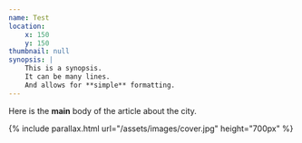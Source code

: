 ```yaml
---
name: Test
location:
    x: 150
    y: 150
thumbnail: null
synopsis: |
    This is a synopsis.
    It can be many lines.
    And allows for **simple** formatting.
---
```


Here is the **main** body of the article about the city.

{% include parallax.html url="/assets/images/cover.jpg" height="700px" %}
